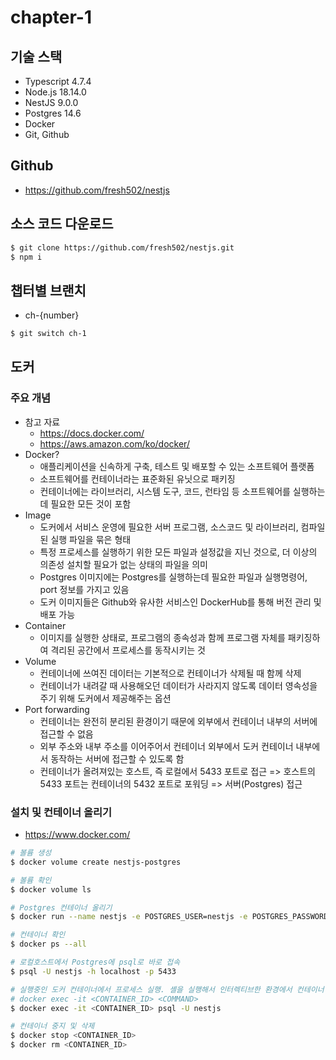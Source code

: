 # chapter-1

## 기술 스택

- Typescript 4.7.4
- Node.js 18.14.0
- NestJS 9.0.0
- Postgres 14.6
- Docker
- Git, Github

## Github
- https://github.com/fresh502/nestjs

## 소스 코드 다운로드
```bash
$ git clone https://github.com/fresh502/nestjs.git
$ npm i
```

## 챕터별 브랜치
- ch-{number}
```bash
$ git switch ch-1
```

## 도커

### 주요 개념
- 참고 자료
    - https://docs.docker.com/
    - https://aws.amazon.com/ko/docker/
- Docker?
    - 애플리케이션을 신속하게 구축, 테스트 및 배포할 수 있는 소프트웨어 플랫폼
    - 소프트웨어를 컨테이너라는 표준화된 유닛으로 패키징
    - 컨테이너에는 라이브러리, 시스템 도구, 코드, 런타임 등 소프트웨어를 실행하는 데 필요한 모든 것이 포함
- Image
    - 도커에서 서비스 운영에 필요한 서버 프로그램, 소스코드 및 라이브러리, 컴파일된 실행 파일을 묶은 형태
    - 특정 프로세스를 실행하기 위한 모든 파일과 설정값을 지닌 것으로, 더 이상의 의존성 설치할 필요가 없는 상태의 파일을 의미
    - Postgres 이미지에는 Postgres를 실행하는데 필요한 파일과 실행명령어, port 정보를 가지고 있음
    - 도커 이미지들은 Github와 유사한 서비스인 DockerHub를 통해 버전 관리 및 배포 가능
- Container
    - 이미지를 실행한 상태로, 프로그램의 종속성과 함께 프로그램 자체를 패키징하여 격리된 공간에서 프로세스를 동작시키는 것
- Volume
    - 컨테이너에 쓰여진 데이터는 기본적으로 컨테이너가 삭제될 때 함께 삭제
    - 컨테이너가 내려갈 때 사용해오던 데이터가 사라지지 않도록 데이터 영속성을 주기 위해 도커에서 제공해주는 옵션
- Port forwarding
    - 컨테이너는 완전히 분리된 환경이기 때문에 외부에서 컨테이너 내부의 서버에 접근할 수 없음
    - 외부 주소와 내부 주소를 이어주어서 컨테이너 외부에서 도커 컨테이너 내부에서 동작하는 서버에 접근할 수 있도록 함
    - 컨테이너가 올려져있는 호스트, 즉 로컬에서 5433 포트로 접근 => 호스트의 5433 포트는 컨테이너의 5432 포트로 포워딩 => 서버(Postgres) 접근

### 설치 및 컨테이너 올리기
- https://www.docker.com/

```bash
# 볼륨 생성
$ docker volume create nestjs-postgres

# 볼륨 확인
$ docker volume ls

# Postgres 컨테이너 올리기
$ docker run --name nestjs -e POSTGRES_USER=nestjs -e POSTGRES_PASSWORD=nestjs -e POSTGRES_DB=nestjs -v nestjs-postgres:/var/lib/postgresql/data -p 5433:5432 postgres:14.6

# 컨테이너 확인
$ docker ps --all

# 로컬호스트에서 Postgres에 psql로 바로 접속
$ psql -U nestjs -h localhost -p 5433

# 실행중인 도커 컨테이너에서 프로세스 실행. 셸을 실행해서 인터렉티브한 환경에서 컨테이너 환경을 탐색하는 것도 가능
# docker exec -it <CONTAINER_ID> <COMMAND>
$ docker exec -it <CONTAINER_ID> psql -U nestjs

# 컨테이너 중지 및 삭제
$ docker stop <CONTAINER_ID>
$ docker rm <CONTAINER_ID>
```
